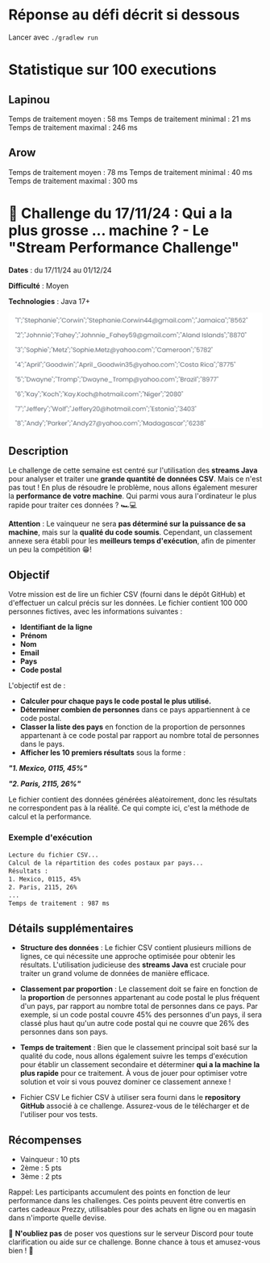 # Réponse au défi décrit si dessous

Lancer avec `./gradlew run`

# Statistique sur 100 executions
## Lapinou
Temps de traitement moyen : 58 ms
Temps de traitement minimal : 21 ms
Temps de traitement maximal : 246 ms
## Arow
Temps de traitement moyen : 78 ms
Temps de traitement minimal : 40 ms
Temps de traitement maximal : 300 ms

# 🚀 Challenge du 17/11/24 : Qui a la plus grosse ... machine ? - Le "Stream Performance Challenge"

**Dates** : du 17/11/24 au 01/12/24

**Difficulté** : Moyen

**Technologies** : Java 17+ 

![dataset](./_images/largedataset.png "Dataset")

## Description
Le challenge de cette semaine est centré sur l'utilisation des **streams Java** pour analyser et traiter une **grande quantité de données CSV**. Mais ce n'est pas tout ! En plus de résoudre le problème, nous allons également mesurer la **performance de votre machine**. Qui parmi vous aura l'ordinateur le plus rapide pour traiter ces données ? 🏎️💻

**Attention** : Le vainqueur ne sera **pas déterminé sur la puissance de sa machine**, mais sur la **qualité du code soumis**. Cependant, un classement annexe sera établi pour les **meilleurs temps d'exécution**, afin de pimenter un peu la compétition 😁!

## Objectif
Votre mission est de lire un fichier CSV (fourni dans le dépôt GitHub) et d'effectuer un calcul précis sur les données. Le fichier contient 100 000 personnes fictives, avec les informations suivantes :

- **Identifiant de la ligne**
- **Prénom**
- **Nom**
- **Email**
- **Pays**
- **Code postal**

L'objectif est de :

- **Calculer pour chaque pays le code postal le plus utilisé.**
- **Déterminer combien de personnes** dans ce pays appartiennent à ce code postal.
- **Classer la liste des pays** en fonction de la proportion de personnes appartenant à ce code postal par rapport au nombre total de personnes dans le pays.
- **Afficher les 10 premiers résultats** sous la forme :

***"1. Mexico, 0115, 45%"***

***"2. Paris, 2115, 26%"***

Le fichier contient des données générées aléatoirement, donc les résultats ne correspondent pas à la réalité. Ce qui compte ici, c'est la méthode de calcul et la performance.

### Exemple d'exécution

```dos
Lecture du fichier CSV...  
Calcul de la répartition des codes postaux par pays...  
Résultats :  
1. Mexico, 0115, 45%  
2. Paris, 2115, 26%  
...
Temps de traitement : 987 ms
```

## Détails supplémentaires

- **Structure des données** : Le fichier CSV contient plusieurs millions de lignes, ce qui nécessite une approche optimisée pour obtenir les résultats. L'utilisation judicieuse des **streams Java** est cruciale pour traiter un grand volume de données de manière efficace.

- **Classement par proportion** : Le classement doit se faire en fonction de la **proportion** de personnes appartenant au code postal le plus fréquent d'un pays, par rapport au nombre total de personnes dans ce pays. Par exemple, si un code postal couvre 45% des personnes d'un pays, il sera classé plus haut qu'un autre code postal qui ne couvre que 26% des personnes dans son pays.
- **Temps de traitement** : Bien que le classement principal soit basé sur la qualité du code, nous allons également suivre les temps d'exécution pour établir un classement secondaire et déterminer **qui a la machine la plus rapide** pour ce traitement. À vous de jouer pour optimiser votre solution et voir si vous pouvez dominer ce classement annexe !
- Fichier CSV
Le fichier CSV à utiliser sera fourni dans le **repository GitHub** associé à ce challenge. Assurez-vous de le télécharger et de l'utiliser pour vos tests.


## Récompenses
- Vainqueur : 10 pts
- 2ème : 5 pts
- 3ème : 2 pts

Rappel: Les participants accumulent des points en fonction de leur performance dans les challenges. Ces points peuvent être convertis en cartes cadeaux Prezzy, utilisables pour des achats en ligne ou en magasin dans n'importe quelle devise.

💬 **N'oubliez pas** de poser vos questions sur le serveur Discord pour toute clarification ou aide sur ce challenge. Bonne chance à tous et amusez-vous bien ! 🎉

